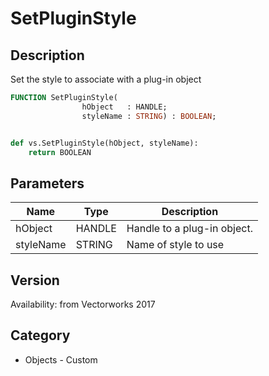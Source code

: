 # SetPluginStyle

## Description
Set the style to associate with a plug-in object

```pascal
FUNCTION SetPluginStyle(
				hObject   : HANDLE;
				styleName : STRING) : BOOLEAN;
```

```python

def vs.SetPluginStyle(hObject, styleName):
    return BOOLEAN
```

## Parameters
|Name|Type|Description|
|---|---|---|
|hObject|HANDLE|Handle to a plug-in object.|
|styleName|STRING|Name of style to use|

## Version
Availability: from Vectorworks 2017
## Category
* Objects - Custom

